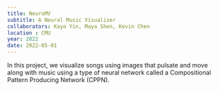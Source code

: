 ```yaml
---
title: NeuroMV 
subtitle: A Neural Music Visualizer
collaborators: Kayo Yin, Maya Shen, Kevin Chen
location : CMU
year: 2022
date: 2022-05-01
---
```


In this project, we visualize songs using images that pulsate and move along with music using a type of neural network called a Compositional Pattern Producing Network (CPPN).